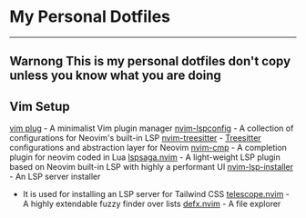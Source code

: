# My Personal Dotfiles

---

## **Warnong** This is my personal dotfiles don't copy unless you know what you are doing


## Vim Setup

[vim plug](https://github.com/junegunn/vim-plug) - A minimalist Vim plugin manager
[nvim-lspconfig](https://github.com/neovim/nvim-lspconfig) - A collection of configurations for Neovim's built-in LSP
[nvim-treesitter](https://github.com/nvim-treesitter/nvim-treesitter) - [Treesitter](https://github.com/tree-sitter/tree-sitter) configurations and abstraction layer for Neovim
[nvim-cmp](https://github.com/hrsh7th/nvim-cmp) - A completion plugin for neovim coded in Lua
[lspsaga.nvim](https://github.com/tami5/lspsaga.nvim) - A light-weight LSP plugin based on Neovim built-in LSP with highly a performant UI
[nvim-lsp-installer](https://github.com/williamboman/nvim-lsp-installer) - An LSP server installer
 * It is used for installing an LSP server for Tailwind CSS
[telescope.nvim](https://github.com/nvim-telescope/telescope.nvim) - A highly extendable fuzzy finder over lists
[defx.nvim](https://github.com/Shougo/defx.nvim) - A file explorer

